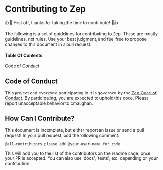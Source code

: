 # Contributing to Zep

:+1::tada: First off, thanks for taking the time to contribute! :tada::+1:

The following is a set of guidelines for contributing to Zep.  These are mostly guidelines, not rules.
Use your best judgment, and feel free to propose changes to this document in a pull request.

#### Table Of Contents

[Code of Conduct](#code-of-conduct)

## Code of Conduct

This project and everyone participating in it is governed by the [Zep Code of Conduct](CODE_OF_CONDUCT.md). By participating, you are expected to uphold this code. Please report unacceptable behavior to cmaughan.

## How Can I Contribute?

This document is incomplete, but either report an issue or send a pull request!  In your pull request, add the following comment:

`@all-contributors please add @your-user-name for code`

This will add you to the list of the contributors on the readme page, once your PR is accepted.  You can also use 'docs', 'tests', etc. depending on your contribution.




